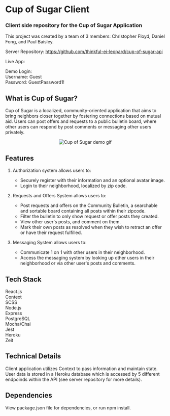 # Cup of Sugar Client
### Client side repository for the Cup of Sugar Application

This project was created by a team of 3 members: Christopher Floyd, Daniel Fong, and Paul Baisley.

Server Repository: https://github.com/thinkful-ei-leopard/cup-of-sugar-api

Live App:

Demo Login:   
Username: Guest     
Password: GuestPassword1!

## What is Cup of Sugar?

Cup of Sugar is a localized, community-oriented application that aims to bring neighbors closer together by fostering connections based on mutual aid. Users can post offers and requests to a public bulletin board, where other users can respond by post comments or messaging other users privately.

<p align="center">
<img src="./src/images/cupofsugarloop.gif" align="center" alt="Cup of Sugar demo gif" title="Cup of Sugar demo gif">  
</p>

## Features

1. Authorization system allows users to: 
    - Securely register with their information and an optional avatar image.
    - Login to their neighborhood, localized by zip code.

2. Requests and Offers System allows users to:
    - Post requests and offers on the Community Bulletin, a searchable and sortable board containing all posts within their zipcode. 
    - Filter the bulletin to only show request or offer posts they created.
    - View other user's posts, and comment on them. 
    - Mark their own posts as resolved when they wish to retract an offer or have their request fulfilled.
  
3. Messaging System allows users to:
    - Communicate 1 on 1 with other users in their neighborhood.
    - Access the messaging system by looking up other users in their neighborhood or via other user's posts and comments. 

## Tech Stack

React.js  
Context  
SCSS   
Node.js  
Express  
PostgreSQL  
Mocha/Chai  
Jest  
Heroku  
Zeit  

## Technical Details

Client application utilizes Context to pass information and maintain state. User data is stored in a Heroku database which is accessed by 5 different endpoinds within the API (see server repository for more details). 

## Dependencies

View package.json file for dependencies, or run npm install.
